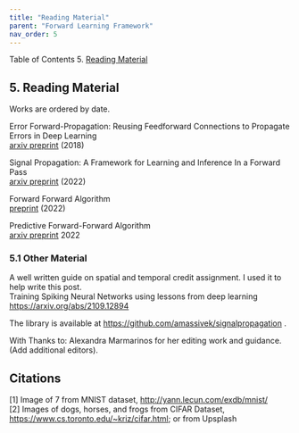 ```yaml
---
title: "Reading Material"
parent: "Forward Learning Framework"
nav_order: 5
---
```


Table of Contents
5. [Reading Material](#5-reading-material)

## 5. Reading Material

Works are ordered by date.

Error Forward-Propagation: Reusing Feedforward Connections to Propagate Errors in Deep Learning\
[arxiv preprint](https://arxiv.org/abs/1808.03357) (2018)

Signal Propagation: A Framework for Learning and Inference In a Forward Pass\
[arxiv preprint](https://arxiv.org/abs/2204.01723) (2022)

Forward Forward Algorithm\
[preprint](https://www.cs.toronto.edu/~hinton/FFA13.pdf) (2022)

Predictive Forward-Forward Algorithm\
[arxiv preprint](https://arxiv.org/abs/2301.01452) 2022


### 5.1 Other Material

A well written guide on spatial and temporal credit assignment. I used it to help write this post.\
Training Spiking Neural Networks using lessons from deep learning\
https://arxiv.org/abs/2109.12894

The library is available at https://github.com/amassivek/signalpropagation .


With Thanks to: Alexandra Marmarinos for her editing work and guidance. (Add additional editors).


## Citations
\[1] Image of 7 from MNIST dataset, http://yann.lecun.com/exdb/mnist/ \
\[2] Images of dogs, horses, and frogs from CIFAR Dataset, https://www.cs.toronto.edu/~kriz/cifar.html; or from Upsplash